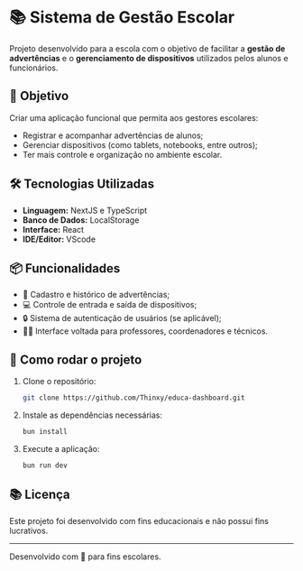 # 📚 Sistema de Gestão Escolar

Projeto desenvolvido para a escola com o objetivo de facilitar a **gestão de advertências** e o **gerenciamento de dispositivos** utilizados pelos alunos e funcionários.

## 🎯 Objetivo

Criar uma aplicação funcional que permita aos gestores escolares:

- Registrar e acompanhar advertências de alunos;
- Gerenciar dispositivos (como tablets, notebooks, entre outros);
- Ter mais controle e organização no ambiente escolar.

## 🛠️ Tecnologias Utilizadas

- **Linguagem:** NextJS e TypeScript
- **Banco de Dados:** LocalStorage
- **Interface:** React
- **IDE/Editor:** VScode

## 📦 Funcionalidades

- 📄 Cadastro e histórico de advertências;
- 💻 Controle de entrada e saída de dispositivos;
- 🔒 Sistema de autenticação de usuários (se aplicável);
- 🧑‍🏫 Interface voltada para professores, coordenadores e técnicos.

## 🚀 Como rodar o projeto

1. Clone o repositório:
   ```bash
   git clone https://github.com/Thinxy/educa-dashboard.git
   ```

2. Instale as dependências necessárias:
   ```bash
   bun install
   ```

3. Execute a aplicação:
   ```bash
   bun run dev
   ```

## 📚 Licença

Este projeto foi desenvolvido com fins educacionais e não possui fins lucrativos.

---

Desenvolvido com 💙 para fins escolares.